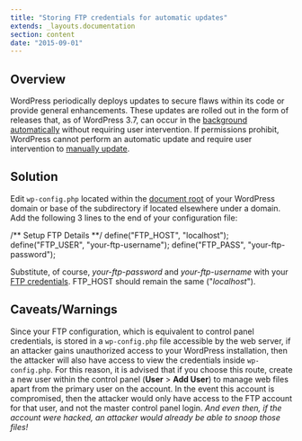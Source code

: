```yaml
---
title: "Storing FTP credentials for automatic updates"
extends: _layouts.documentation
section: content
date: "2015-09-01"
---
```


## Overview

WordPress periodically deploys updates to secure flaws within its code or provide general enhancements. These updates are rolled out in the form of releases that, as of WordPress 3.7, can occur in the [background automatically](https://codex.wordpress.org/Configuring_Automatic_Background_Updates) without requiring user intervention. If permissions prohibit, WordPress cannot perform an automatic update and require user intervention to [manually update](/docs/wordpress/updating-wordpress/).

## Solution

Edit `wp-config.php` located within the [document root](/docs/web-content/where-is-site-content-served-from/) of your WordPress domain or base of the subdirectory if located elsewhere under a domain. Add the following 3 lines to the end of your configuration file:

/\*\* Setup FTP Details \*\*/
define("FTP\_HOST", "localhost");
define("FTP\_USER", "your-ftp-username");
define("FTP\_PASS", "your-ftp-password");

Substitute, of course, _your-ftp-password_ and _your-ftp-username_ with your [FTP credentials](/docs/ftp/accessing-ftp-server/). FTP\_HOST should remain the same ("_localhost_").

## Caveats/Warnings

Since your FTP configuration, which is equivalent to control panel credentials, is stored in a `wp-config.php` file accessible by the web server, if an attacker gains unauthorized access to your WordPress installation, then the attacker will also have access to view the credentials inside `wp-config.php`. For this reason, it is advised that if you choose this route, create a new user within the control panel (**User** > **Add User**) to manage web files apart from the primary user on the account. In the event this account is compromised, then the attacker would only have access to the FTP account for that user, and not the master control panel login. _And even then, if the account were hacked, an attacker would already be able to snoop those files!_
